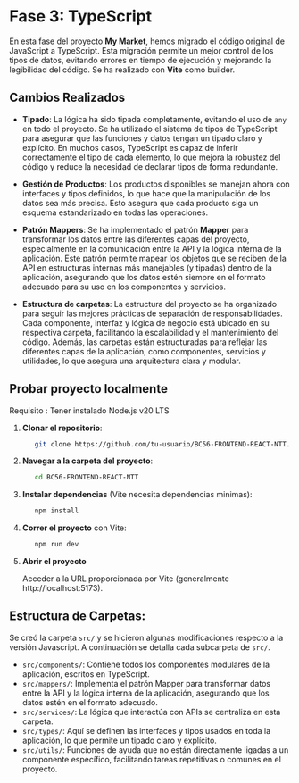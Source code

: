 # Fase 3: TypeScript

En esta fase del proyecto **My Market**, hemos migrado el código original de JavaScript a TypeScript. Esta migración permite un mejor control de los tipos de datos, evitando errores en tiempo de ejecución y mejorando la legibilidad del código. Se ha realizado con **Vite** como builder.

## Cambios Realizados

- **Tipado**: La lógica ha sido tipada completamente, evitando el uso de `any` en todo el proyecto. Se ha utilizado el sistema de tipos de TypeScript para asegurar que las funciones y datos tengan un tipado claro y explícito. En muchos casos, TypeScript es capaz de inferir correctamente el tipo de cada elemento, lo que mejora la robustez del código y reduce la necesidad de declarar tipos de forma redundante.

- **Gestión de Productos**: Los productos disponibles se manejan ahora con interfaces y tipos definidos, lo que hace que la manipulación de los datos sea más precisa. Esto asegura que cada producto siga un esquema estandarizado en todas las operaciones.

- **Patrón Mappers**: Se ha implementado el patrón **Mapper** para transformar los datos entre las diferentes capas del proyecto, especialmente en la comunicación entre la API y la lógica interna de la aplicación. Este patrón permite mapear los objetos que se reciben de la API en estructuras internas más manejables (y tipadas) dentro de la aplicación, asegurando que los datos estén siempre en el formato adecuado para su uso en los componentes y servicios.

- **Estructura de carpetas**: La estructura del proyecto se ha organizado para seguir las mejores prácticas de separación de responsabilidades. Cada componente, interfaz y lógica de negocio está ubicado en su respectiva carpeta, facilitando la escalabilidad y el mantenimiento del código. Además, las carpetas están estructuradas para reflejar las diferentes capas de la aplicación, como componentes, servicios y utilidades, lo que asegura una arquitectura clara y modular.

## Probar proyecto localmente

Requisito : Tener instalado Node.js v20 LTS

1. **Clonar el repositorio**:

   ```bash
      git clone https://github.com/tu-usuario/BC56-FRONTEND-REACT-NTT.git
   ```

2. **Navegar a la carpeta del proyecto**:

   ```bash
      cd BC56-FRONTEND-REACT-NTT
   ```

3. **Instalar dependencias** (Vite necesita dependencias minimas):

   ```bash
      npm install
   ```

4. **Correr el proyecto** con Vite:

   ```bash
      npm run dev
   ```

5. **Abrir el proyecto**

   Acceder a la URL proporcionada por Vite (generalmente http://localhost:5173).

## Estructura de Carpetas:

Se creó la carpeta `src/` y se hicieron algunas modificaciones respecto a la versión Javascript.
A continuación se detalla cada subcarpeta de `src/`.

- `src/components/`: Contiene todos los componentes modulares de la aplicación, escritos en TypeScript.
- `src/mappers/`: Implementa el patrón Mapper para transformar datos entre la API y la lógica interna de la aplicación, asegurando que los datos estén en el formato adecuado.
- `src/services/`: La lógica que interactúa con APIs se centraliza en esta carpeta.
- `src/types/`: Aquí se definen las interfaces y tipos usados en toda la aplicación, lo que permite un tipado claro y explícito.
- `src/utils/`: Funciones de ayuda que no están directamente ligadas a un componente específico, facilitando tareas repetitivas o comunes en el proyecto.
